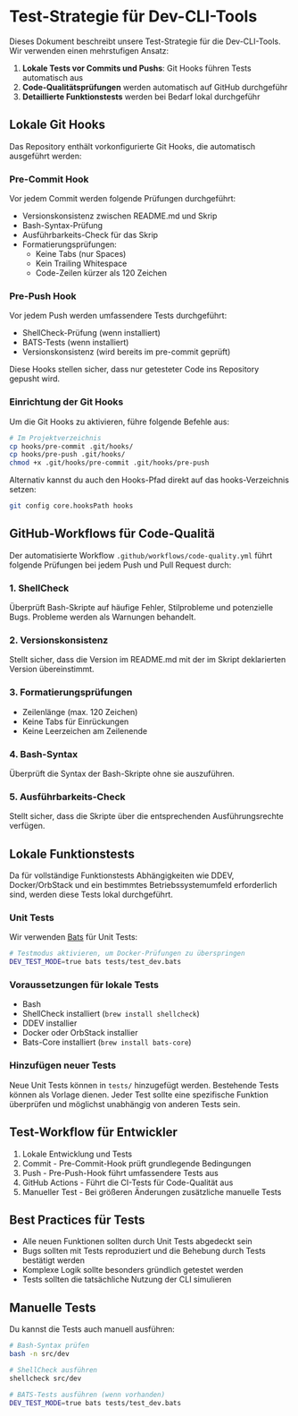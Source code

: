 # Test-Strategie für Dev-CLI-Tools

Dieses Dokument beschreibt unsere Test-Strategie für die Dev-CLI-Tools. Wir verwenden einen mehrstufigen Ansatz:

1. **Lokale Tests vor Commits und Pushs**: Git Hooks führen Tests automatisch aus
2. **Code-Qualitätsprüfungen** werden automatisch auf GitHub durchgeführ
3. **Detaillierte Funktionstests** werden bei Bedarf lokal durchgeführ

## Lokale Git Hooks

Das Repository enthält vorkonfigurierte Git Hooks, die automatisch ausgeführt werden:

### Pre-Commit Hook

Vor jedem Commit werden folgende Prüfungen durchgeführt:
- Versionskonsistenz zwischen README.md und Skrip
- Bash-Syntax-Prüfung
- Ausführbarkeits-Check für das Skrip
- Formatierungsprüfungen:
  - Keine Tabs (nur Spaces)
  - Kein Trailing Whitespace
  - Code-Zeilen kürzer als 120 Zeichen

### Pre-Push Hook

Vor jedem Push werden umfassendere Tests durchgeführt:
- ShellCheck-Prüfung (wenn installiert)
- BATS-Tests (wenn installiert)
- Versionskonsistenz (wird bereits im pre-commit geprüft)

Diese Hooks stellen sicher, dass nur getesteter Code ins Repository gepusht wird.

### Einrichtung der Git Hooks

Um die Git Hooks zu aktivieren, führe folgende Befehle aus:

```bash
# Im Projektverzeichnis
cp hooks/pre-commit .git/hooks/
cp hooks/pre-push .git/hooks/
chmod +x .git/hooks/pre-commit .git/hooks/pre-push
```

Alternativ kannst du auch den Hooks-Pfad direkt auf das hooks-Verzeichnis setzen:

```bash
git config core.hooksPath hooks
```

## GitHub-Workflows für Code-Qualitä

Der automatisierte Workflow `.github/workflows/code-quality.yml` führt folgende Prüfungen bei jedem Push und Pull Request durch:

### 1. ShellCheck

Überprüft Bash-Skripte auf häufige Fehler, Stilprobleme und potenzielle Bugs. Probleme werden als Warnungen behandelt.

### 2. Versionskonsistenz

Stellt sicher, dass die Version im README.md mit der im Skript deklarierten Version übereinstimmt.

### 3. Formatierungsprüfungen

- Zeilenlänge (max. 120 Zeichen)
- Keine Tabs für Einrückungen
- Keine Leerzeichen am Zeilenende

### 4. Bash-Syntax

Überprüft die Syntax der Bash-Skripte ohne sie auszuführen.

### 5. Ausführbarkeits-Check

Stellt sicher, dass die Skripte über die entsprechenden Ausführungsrechte verfügen.

## Lokale Funktionstests

Da für vollständige Funktionstests Abhängigkeiten wie DDEV, Docker/OrbStack und ein bestimmtes Betriebssystemumfeld erforderlich sind, werden diese Tests lokal durchgeführt.

### Unit Tests

Wir verwenden [Bats](https://github.com/bats-core/bats-core) für Unit Tests:

```bash
# Testmodus aktivieren, um Docker-Prüfungen zu überspringen
DEV_TEST_MODE=true bats tests/test_dev.bats
```

### Voraussetzungen für lokale Tests

- Bash
- ShellCheck installiert (`brew install shellcheck`)
- DDEV installier
- Docker oder OrbStack installier
- Bats-Core installiert (`brew install bats-core`)

### Hinzufügen neuer Tests

Neue Unit Tests können in `tests/` hinzugefügt werden. Bestehende Tests können als Vorlage dienen.
Jeder Test sollte eine spezifische Funktion überprüfen und möglichst unabhängig von anderen Tests sein.

## Test-Workflow für Entwickler

1. Lokale Entwicklung und Tests
2. Commit - Pre-Commit-Hook prüft grundlegende Bedingungen
3. Push - Pre-Push-Hook führt umfassendere Tests aus
4. GitHub Actions - Führt die CI-Tests für Code-Qualität aus
5. Manueller Test - Bei größeren Änderungen zusätzliche manuelle Tests

## Best Practices für Tests

- Alle neuen Funktionen sollten durch Unit Tests abgedeckt sein
- Bugs sollten mit Tests reproduziert und die Behebung durch Tests bestätigt werden
- Komplexe Logik sollte besonders gründlich getestet werden
- Tests sollten die tatsächliche Nutzung der CLI simulieren

## Manuelle Tests

Du kannst die Tests auch manuell ausführen:

```bash
# Bash-Syntax prüfen
bash -n src/dev

# ShellCheck ausführen
shellcheck src/dev

# BATS-Tests ausführen (wenn vorhanden)
DEV_TEST_MODE=true bats tests/test_dev.bats
```